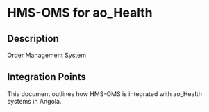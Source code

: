 # HMS-OMS for ao_Health

## Description

Order Management System

## Integration Points

This document outlines how HMS-OMS is integrated with ao_Health systems in Angola.
